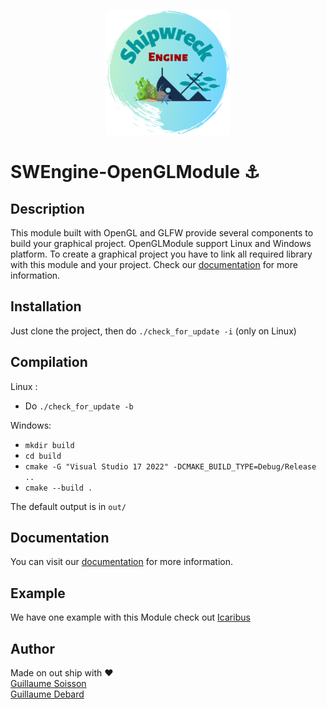 <p align="center">
    <img src="../.github/resources/images/logo.png"
        height="200">
</p>

# SWEngine-OpenGLModule ⚓

## Description

This module built with OpenGL and GLFW provide several components to build your graphical project.
OpenGLModule support Linux and Windows platform. To create a graphical project you have to link all required library
with this module and your project. Check our [documentation](https://docs.creative-rift.com/) for more information.

## Installation
Just clone the project, then do `./check_for_update -i` (only on Linux)

## Compilation

Linux :
* Do `./check_for_update -b`

Windows:
* `mkdir build`
* `cd build`
* `cmake -G "Visual Studio 17 2022" -DCMAKE_BUILD_TYPE=Debug/Release ..`
* `cmake --build .`

The default output is in `out/`

## Documentation

You can visit our [documentation](https://docs.creative-rift.com/graphical-module/opengl) for more information.

## Example

We have one example with this Module check out [Icaribus](http://creative-rift.com/icaribus)

## Author

Made on out ship with :heart: \
[Guillaume Soisson](https://github.com/Alvarwow69) \
[Guillaume Debard](https://github.com/SheItoon)